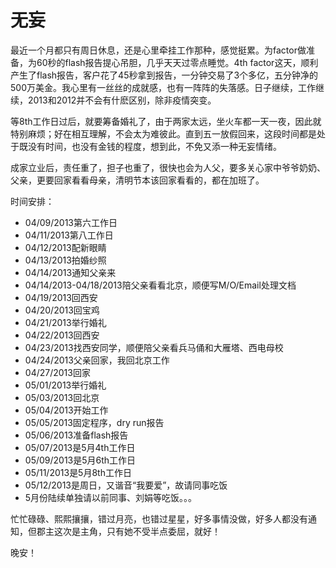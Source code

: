 # 无妄

最近一个月都只有周日休息，还是心里牵挂工作那种，感觉挺累。为factor做准备，为60秒的flash报告提心吊胆，几乎天天过零点睡觉。4th factor这天，顺利产生了flash报告，客户花了45秒拿到报告，一分钟交易了3个多亿，五分钟净的500万美金。我心里有一丝丝的成就感，也有一阵阵的失落感。日子继续，工作继续，2013和2012并不会有什麽区别，除非疫情突变。

等8th工作日过后，就要筹备婚礼了，由于两家太远，坐火车都一天一夜，因此就特别麻烦；好在相互理解，不会太为难彼此。直到五一放假回来，这段时间都是处于既没有时间，也没有金钱的程度，想到此，不免又添一种无妄情绪。

成家立业后，责任重了，担子也重了，很快也会为人父，要多关心家中爷爷奶奶、父亲，更要回家看看母亲，清明节本该回家看看的，都在加班了。

时间安排：

* 04/09/2013第六工作日 
* 04/11/2013第八工作日 
* 04/12/2013配新眼睛 
* 04/13/2013拍婚纱照 
* 04/14/2013通知父亲来 
* 04/14/2013-04/18/2013陪父亲看看北京，顺便写M/O/Email处理文档 
* 04/19/2013回西安 
* 04/20/2013回宝鸡 
* 04/21/2013举行婚礼 
* 04/22/2013回西安 
* 04/23/2013找西安同学，顺便陪父亲看兵马俑和大雁塔、西电母校 
* 04/24/2013父亲回家，我回北京工作 
* 04/27/2013回家 
* 05/01/2013举行婚礼 
* 05/03/2013回北京 
* 05/04/2013开始工作 
* 05/05/2013固定程序，dry run报告 
* 05/06/2013准备flash报告 
* 05/07/2013是5月4th工作日 
* 05/09/2013是5月6th工作日 
* 05/11/2013是5月8th工作日 
* 05/12/2013是周日，又谐音“我要爱”，故请同事吃饭 
* 5月份陆续单独请以前同事、刘娟等吃饭。。。 

忙忙碌碌、熙熙攘攘，错过月亮，也错过星星，好多事情没做，好多人都没有通知，但郡主这次是主角，只有她不受半点委屈，就好！

晚安！
